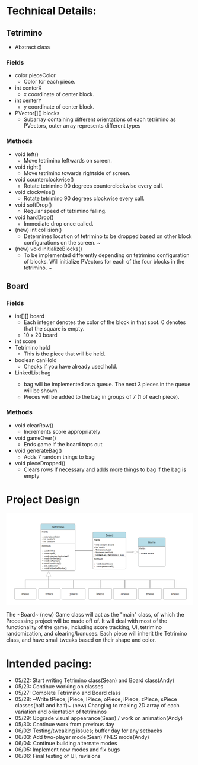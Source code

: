 
# Technical Details:

## Tetrimino
- Abstract class
### Fields
- color pieceColor
  - Color for each piece.
- int centerX
  - x coordinate of center block.
- int centerY
  - y coordinate of center block.
- PVector[][] blocks
  - Subarray containing different orientations of each tetrimino as PVectors, outer array represents different types

### Methods
- void left()
  - Move tetrimino leftwards on screen.
- void right()
  - Move tetrimino towards rightside of screen.
- void counterclockwise()
  - Rotate tetrimino 90 degrees counterclockwise every call.
- void clockwise()
  - Rotate tetrimino 90 degrees clockwise every call.
- void softDrop()
  - Regular speed of tetrimino falling.
- void hardDrop()
  - Immediate drop once called.
- (new) int collision()
  - Determines location of tetrimino to be dropped based on other block configurations on the screen.
~
- (new) void initializeBlocks()
  - To be implemented differently depending on tetrimino configuration of blocks. Will initialize PVectors for each of the four blocks in the tetrimino.
~

## Board
### Fields
- int[][] board
  - Each integer denotes the color of the block in that spot. 0 denotes that the square is empty.
  - 10 x 20 board
- int score
- Tetrimino hold
    - This is the piece that will be held.
- boolean canHold
    - Checks if you have already used hold.
- LinkedList<Tetrimino> bag
    - bag will be implemented as a queue. The next 3 pieces in the queue will be shown.
    - Pieces will be added to the bag in groups of 7 (1 of each piece).
### Methods
- void clearRow()
    - Increments score appropriately
- void gameOver()
    - Ends game if the board tops out
- void generateBag()
    - Adds 7 random things to bag
- void pieceDropped()
    - Clears rows if necessary and adds more things to bag if the bag is empty


# Project Design

![UMLDiagram](UMLdiagram.png)

The ~Board~ (new) Game class will act as the "main" class, of which the Processing project will be made off of. It will deal with most of the functionality of the game, including score tracking, UI, tetrimino randomization, and clearing/bonuses. Each piece will inherit the Tetrimino class, and have small tweaks based on their shape and color.

# Intended pacing:

- 05/22: Start writing Tetrimino class(Sean) and Board class(Andy)
- 05/23: Continue working on classes
- 05/27: Complete Tetrimino and Board class
- 05/28: ~Write tPiece, jPiece, lPiece, oPiece, iPiece, zPiece, sPiece classes(half and half)~
         (new) Changing to making 2D array of each variation and orientation of tetriminos
- 05/29: Upgrade visual appearance(Sean) / work on animation(Andy)
- 05/30: Continue work from previous day
- 06/02: Testing/tweaking issues; buffer day for any setbacks
- 06/03: Add two-player mode(Sean) / NES mode(Andy)
- 06/04: Continue building alternate modes
- 06/05: Implement new modes and fix bugs
- 06/06: Final testing of UI, revisions
